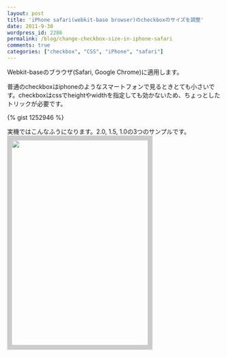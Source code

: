 ```yaml
---
layout: post
title: 'iPhone safari(webkit-base browser)のcheckboxのサイズを調整'
date: 2011-9-30
wordpress_id: 2286
permalink: /blog/change-checkbox-size-in-iphone-safari
comments: true
categories: ["checkbox", "CSS", "iPhone", "safari"]
---
```

Webkit-baseのブラウザ(Safari, Google Chrome)に適用します。

普通のcheckboxはiphoneのようなスマートフォンで見るときとても小さいです。checkboxはcssでheightやwidthを指定しても効かないため、ちょっとしたトリックが必要です。

{% gist 1252946 %}

実機ではこんなふうになります。2.0, 1.5, 1.0の3つのサンプルです。
<a href="http://www.kinopyo.com/wp-content/uploads/2011/09/scale-checkbox-in-iphone-safari.jpg"><img src="http://www.kinopyo.com/wp-content/uploads/2011/09/scale-checkbox-in-iphone-safari.jpg" style="border: 10px solid #CCC;" alt="" title="scale-checkbox-in-iphone-safari" width="320" height="480" class="alignnone size-full wp-image-2290" /></a>
